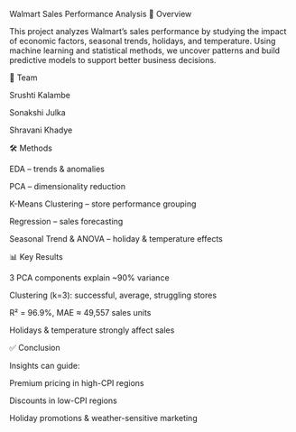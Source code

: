 Walmart Sales Performance Analysis
📌 Overview

This project analyzes Walmart’s sales performance by studying the impact of economic factors, seasonal trends, holidays, and temperature. Using machine learning and statistical methods, we uncover patterns and build predictive models to support better business decisions.

👥 Team

Srushti Kalambe

Sonakshi Julka

Shravani Khadye

🛠 Methods

EDA – trends & anomalies

PCA – dimensionality reduction

K-Means Clustering – store performance grouping

Regression – sales forecasting

Seasonal Trend & ANOVA – holiday & temperature effects

📊 Key Results

3 PCA components explain ~90% variance

Clustering (k=3): successful, average, struggling stores

R² = 96.9%, MAE ≈ 49,557 sales units

Holidays & temperature strongly affect sales

✅ Conclusion

Insights can guide:

Premium pricing in high-CPI regions

Discounts in low-CPI regions

Holiday promotions & weather-sensitive marketing
